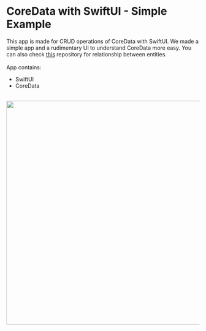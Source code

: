 # CoreData with SwiftUI - Simple Example
This app is made for CRUD operations of CoreData with SwiftUI. We made a simple app and a rudimentary UI to understand CoreData more easy.
You can also check [this](https://github.com/esatgozcu/SwiftUI-CoreData-Relationship-Example) repository for relationship between entities.
<br />
<br /> App contains:<br />
* SwiftUI<br/>
* CoreData<br/>
<br />
<img src="https://github.com/esatgozcu/SwiftUI-CoreData-Example/assets/35576161/f491e86f-3871-417d-8310-d87e07e5320b" height="584"/>
